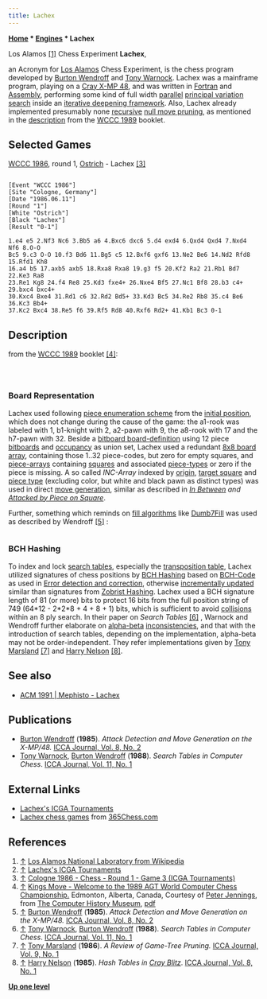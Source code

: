 ```yaml
---
title: Lachex
---
```

**[Home](Home "Home") \* [Engines](Engines "Engines") \* Lachex**



 [](http://en.wikipedia.org/wiki/Los_Alamos_National_Laboratory) Los Alamos <a id="cite-note-1" href="#cite-ref-1">[1]</a> Chess Experiment 
**Lachex**,   

an Acronym for [Los Alamos](Los_Alamos_National_Laboratory "Los Alamos National Laboratory") Chess Experiment, is the chess program developed by [Burton Wendroff](Burton_Wendroff "Burton Wendroff") and [Tony Warnock](Tony_Warnock "Tony Warnock"). Lachex was a mainframe program, playing on a [Cray X-MP 48](Cray_X-MP "Cray X-MP"), and was written in [Fortran](Fortran "Fortran") and [Assembly](Assembly "Assembly"), performing some kind of full width [parallel](Parallel_Search "Parallel Search") [principal variation search](Principal_Variation_Search "Principal Variation Search") inside an [iterative deepening framework](Iterative_Deepening "Iterative Deepening"). Also, Lachex already implemented presumably none [recursive](Recursion "Recursion") [null move pruning](Null_Move_Pruning "Null Move Pruning"), as mentioned in the [description](Lachex#Description "Lachex") from the [WCCC 1989](WCCC_1989 "WCCC 1989") booklet. 



## Selected Games


[WCCC 1986](WCCC_1986 "WCCC 1986"), round 1, [Ostrich](Ostrich "Ostrich") - Lachex <a id="cite-note-3" href="#cite-ref-3">[3]</a>




```

[Event "WCCC 1986"]
[Site "Cologne, Germany"]
[Date "1986.06.11"]
[Round "1"]
[White "Ostrich"]
[Black "Lachex"]
[Result "0-1"]

1.e4 e5 2.Nf3 Nc6 3.Bb5 a6 4.Bxc6 dxc6 5.d4 exd4 6.Qxd4 Qxd4 7.Nxd4 Nf6 8.O-O 
Bc5 9.c3 O-O 10.f3 Bd6 11.Bg5 c5 12.Bxf6 gxf6 13.Ne2 Be6 14.Nd2 Rfd8 15.Rfd1 Kh8 
16.a4 b5 17.axb5 axb5 18.Rxa8 Rxa8 19.g3 f5 20.Kf2 Ra2 21.Rb1 Bd7 22.Ke3 Ra8 
23.Re1 Kg8 24.f4 Re8 25.Kd3 fxe4+ 26.Nxe4 Bf5 27.Nc1 Bf8 28.b3 c4+ 29.bxc4 bxc4+ 
30.Kxc4 Bxe4 31.Rd1 c6 32.Rd2 Bd5+ 33.Kd3 Bc5 34.Re2 Rb8 35.c4 Be6 36.Kc3 Bb4+ 
37.Kc2 Bxc4 38.Re5 f6 39.Rf5 Rd8 40.Rxf6 Rd2+ 41.Kb1 Bc3 0-1 

```





## Description


from the [WCCC 1989](WCCC_1989 "WCCC 1989") booklet <a id="cite-note-4" href="#cite-ref-4">[4]</a>:




```C++Lachex is specifically designed for the architecture of the Cray XMP and YMP series of machines. The highly repetitive parts of the program are written in [assembly language](Assembly "Assembly"), the rest in [Fortran](Fortran "Fortran"). Low level parallelism is achieved by extensive use of vector functional units and [pipelining](https://en.wikipedia.org/wiki/Pipeline_%28computing%29). High level parallelism is obtained by means of multiple independent processors splitting up the search using a self-scheduling algorithm and communicating with each other through a large common [memory](Memory "Memory").

```


```C++The search is basically [alpha-beta](Alpha-Beta "Alpha-Beta") with [iterative deepening](Iterative_Deepening "Iterative Deepening"). In the initial depth one search each [root](Root "Root") move is actually [scored](Score "Score") and the list of moves ordered accordantly. [Best moves](Best_Move "Best Move") at subsequent iterations are moved to the top of the list. [Scouting](Scout "Scout") is used at [ply](Ply "Ply") one only - the first move in the list is scored and the remaining moves are tested with [minimal window](Null_Window "Null Window"). [Forward pruning](Pruning "Pruning") is done with a positional estimator at nodes below the horizon and with the [null move algorithm](Null_Move_Pruning "Null Move Pruning") above. Moves out of [check](Check "Check") above the horizon [extend](Check_Extensions "Check Extensions") the [search depth](Depth "Depth") for that path by one, but by two if the check is [discovered](Discovered_Check "Discovered Check") or [double](Double_Check "Double Check"). [Selective searches](Quiescence_Search "Quiescence Search") below the horizon include [captures](Captures "Captures"), [promotions](Promotions "Promotions"), [castling](Castling "Castling"), and some checking moves.

```


```C++Lachex spends 1/3 of its time [generating moves](Move_Generation "Move Generation"), 1/3 doing bookkeeping, and 1/3 [evaluating](Evaluation "Evaluation") [leaf nodes](Leaf_Node "Leaf Node"). The evaluation function is symmetric wherever possible. [Mobility](Mobility "Mobility"), [pawn structure](Pawn_Structure "Pawn Structure"), [king safety](King_Safety "King Safety"), [piece placement](Piece-Square_Tables "Piece-Square Tables") and other features make up the evaluation function. Some strategy is incorporated at the root by shifting the minimal window to bias certain types of moves. There is a [transposition table](Transposition_Table "Transposition Table") which can be a big as 32 million positions, on a 64 million word machine. 

```

### Board Representation


Lachex used following [piece enumeration scheme](Pieces#PieceCoding "Pieces") from the [initial position](Initial_Position "Initial Position"), which does not change during the cause of the game: the a1-rook was labeled with 1, b1-knight with 2, a2-pawn with 9, the a8-rook with 17 and the h7-pawn with 32. Beside a [bitboard board-definition](Bitboard_Board-Definition "Bitboard Board-Definition") using 12 piece [bitboards](Bitboards "Bitboards") and [occupancy](Occupancy "Occupancy") as union set, Lachex used a redundant [8x8 board array](8x8_Board "8x8 Board"), containing those 1..32 piece-codes, but zero for empty squares, and [piece-arrays](Piece-Lists "Piece-Lists") containing [squares](Squares "Squares") and associated [piece-types](Pieces#PieceTypeCoding "Pieces") or zero if the piece is missing. A so called *INC-Array* indexed by [origin](Origin_Square "Origin Square"), [target square](Target_Square "Target Square") and [piece type](Pieces#PieceTypeCoding "Pieces") (excluding color, but white and black pawn as distinct types) was used in direct [move generation](Move_Generation "Move Generation"), similar as described in *[In Between](Square_Attacked_By#InBetween "Square Attacked By") and [Attacked by Piece on Square](Square_Attacked_By#AttackedByPieceOnSquare "Square Attacked By")*.


Further, something which reminds on [fill algorithms](Fill_Algorithms "Fill Algorithms") like [Dumb7Fill](Dumb7Fill "Dumb7Fill") was used as described by Wendroff <a id="cite-note-5" href="#cite-ref-5">[5]</a> :




```C++There are several methods for generating the moves of the long range pieces. The method we have had the most success with on Cray machines preceding the X-MP/48 finds the to-squares closest to the home square, and then by a complicated sequence of shifts and boolean operations simultaneously continues these moves in the appropriate directions. 

```

### BCH Hashing


To index and lock [search tables](Hash_Table#SearchTables "Hash Table"), especially the [transposition table](Transposition_Table "Transposition Table"), Lachex utilized signatures of chess positions by [BCH Hashing](BCH_Hashing "BCH Hashing") based on [BCH-Code](https://en.wikipedia.org/wiki/BCH_code) as used in [Error detection and correction](https://en.wikipedia.org/wiki/Error_detection_and_correction), otherwise [incrementally updated](Incremental_Updates "Incremental Updates") similar than signatures from [Zobrist Hashing](Zobrist_Hashing "Zobrist Hashing"). Lachex used a BCH signature length of 81 (or more) bits to protect 16 bits from the full position string of 749 (64\*12 - 2\*2\*8 + 4 + 8 + 1) bits, which is sufficient to avoid [collisions](Transposition_Table#KeyCollisions "Transposition Table") within an 8 ply search. In their paper on *Search Tables* <a id="cite-note-6" href="#cite-ref-6">[6]</a> , Warnock and Wendroff further elaborate on [alpha-beta](Alpha-Beta "Alpha-Beta") [inconsistencies](Search_Instability "Search Instability"), and that with the introduction of search tables, depending on the implementation, alpha-beta may not be order-independent. They refer implementations given by [Tony Marsland](Tony_Marsland "Tony Marsland") <a id="cite-note-7" href="#cite-ref-7">[7]</a> and [Harry Nelson](Harry_Nelson "Harry Nelson") <a id="cite-note-8" href="#cite-ref-8">[8]</a>.



## See also


* [ACM 1991 | Mephisto - Lachex](ACM_1991#KnightPromotion "ACM 1991")


## Publications


* [Burton Wendroff](Burton_Wendroff "Burton Wendroff") (**1985**). *Attack Detection and Move Generation on the X-MP/48.* [ICCA Journal, Vol. 8, No. 2](ICGA_Journal#8_2 "ICGA Journal")
* [Tony Warnock](Tony_Warnock "Tony Warnock"), [Burton Wendroff](Burton_Wendroff "Burton Wendroff") (**1988**). *Search Tables in Computer Chess*. [ICCA Journal, Vol. 11, No. 1](ICGA_Journal#11_1 "ICGA Journal")


## External Links


* [Lachex's ICGA Tournaments](https://www.game-ai-forum.org/icga-tournaments/program.php?id=227)
* [Lachex chess games](http://www.365chess.com/players/Lachex) from [365Chess.com](http://www.365chess.com/)


## References


1. <a id="cite-ref-1" href="#cite-note-1">↑</a> [Los Alamos National Laboratory from Wikipedia](https://en.wikipedia.org/wiki/Los_Alamos_National_Laboratory)
2. <a id="cite-ref-2" href="#cite-note-2">↑</a> [Lachex's ICGA Tournaments](https://www.game-ai-forum.org/icga-tournaments/program.php?id=227)
3. <a id="cite-ref-3" href="#cite-note-3">↑</a> [Cologne 1986 - Chess - Round 1 - Game 3 (ICGA Tournaments)](https://www.game-ai-forum.org/icga-tournaments/round.php?tournament=62&round=1&id=3)
4. <a id="cite-ref-4" href="#cite-note-4">↑</a> [Kings Move - Welcome to the 1989 AGT World Computer Chess Championship.](http://www.computerhistory.org/chess/full_record.php?iid=doc-434fea055cbb3) Edmonton, Alberta, Canada, Courtesy of [Peter Jennings](Peter_Jennings "Peter Jennings"), from [The Computer History Museum](The_Computer_History_Museum "The Computer History Museum"), [pdf](http://archive.computerhistory.org/projects/chess/related_materials/text/3-1%20and%203-2%20and%203-3%20and%204-3.1989_WCCC/1989%20WCCC.062302028.sm.pdf)
5. <a id="cite-ref-5" href="#cite-note-5">↑</a> [Burton Wendroff](Burton_Wendroff "Burton Wendroff") (**1985**). *Attack Detection and Move Generation on the X-MP/48.* [ICCA Journal, Vol. 8, No. 2](ICGA_Journal#8_2 "ICGA Journal")
6. <a id="cite-ref-6" href="#cite-note-6">↑</a> [Tony Warnock](Tony_Warnock "Tony Warnock"), [Burton Wendroff](Burton_Wendroff "Burton Wendroff") (**1988**). *Search Tables in Computer Chess*. [ICCA Journal, Vol. 11, No. 1](ICGA_Journal#11_1 "ICGA Journal")
7. <a id="cite-ref-7" href="#cite-note-7">↑</a> [Tony Marsland](Tony_Marsland "Tony Marsland") (**1986**). *A Review of Game-Tree Pruning.* [ICCA Journal, Vol. 9, No. 1](ICGA_Journal#9_1 "ICGA Journal")
8. <a id="cite-ref-8" href="#cite-note-8">↑</a> [Harry Nelson](Harry_Nelson "Harry Nelson") (**1985**). *Hash Tables in [Cray Blitz](Cray_Blitz "Cray Blitz")*. [ICCA Journal, Vol. 8, No. 1](ICGA_Journal#8_1 "ICGA Journal")

**[Up one level](Engines "Engines")**







 
